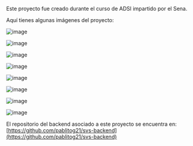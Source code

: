 Este proyecto fue creado durante el curso de ADSI impartido por el Sena.

Aquí tienes algunas imágenes del proyecto:

![image](https://github.com/pablitog21/svs-frontend/assets/149818575/e3526d0a-e3a5-4eab-b168-585a1f7eddd4)

![image](https://github.com/pablitog21/svs-frontend/assets/149818575/f5146389-4206-4382-a774-06907b478ad3)

![image](https://github.com/pablitog21/svs-frontend/assets/149818575/8cade98d-9e2a-458d-bc57-1364078d4d4d)

![image](https://github.com/pablitog21/svs-frontend/assets/149818575/6dae32b9-bbb5-40d2-bbf5-52ff0244db56)

![image](https://github.com/pablitog21/svs-frontend/assets/149818575/f08363ba-6cb7-4130-9be0-c22688f8cb67)

![image](https://github.com/pablitog21/svs-frontend/assets/149818575/b56fc8c6-902c-4369-a7b2-76fa5aca5c28)

![image](https://github.com/pablitog21/svs-frontend/assets/149818575/b8de2b19-e144-4c6d-8afc-4e338b3131d8)

![image](https://github.com/pablitog21/svs-frontend/assets/149818575/75d76dba-b8a5-4c74-85ce-cb31e0075e72)

El repositorio del backend asociado a este proyecto se encuentra en: [https://github.com/pablitog21/svs-backend](https://github.com/pablitog21/svs-backend)






